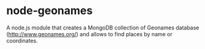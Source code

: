 node-geonames
=============

A node.js module that creates a MongoDB collection of Geonames database (http://www.geonames.org/) and allows to find places by name or coordinates.